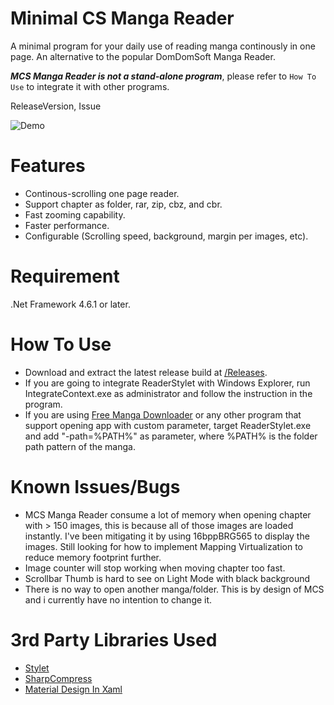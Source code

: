 # Minimal CS Manga Reader

A minimal program for your daily use of reading manga continously in one page. An alternative to the popular DomDomSoft Manga Reader.

**_MCS Manga Reader is not a stand-alone program_**, please refer to ``How To Use`` to integrate it with other programs.

ReleaseVersion, Issue

![Demo](https://user-images.githubusercontent.com/18087264/42695427-8a203624-86df-11e8-92c6-d3c9cd6ca1e1.PNG)

# Features

* Continous-scrolling one page reader.
* Support chapter as folder, rar, zip, cbz, and cbr.
* Fast zooming capability.
* Faster performance.
* Configurable (Scrolling speed, background, margin per images, etc).

# Requirement

.Net Framework 4.6.1 or later.

# How To Use

* Download and extract the latest release build at [/Releases](https://github.com/Inareous/ReaderStylet/releases).
* If you are going to integrate ReaderStylet with Windows Explorer, run IntegrateContext.exe as administrator and follow the instruction in the program.
* If you are using [Free Manga Downloader](https://github.com/riderkick/FMD) or any other program that support opening app with custom parameter, target ReaderStylet.exe and add "-path=%PATH%" as parameter, where %PATH% is the folder path pattern of the manga.

# Known Issues/Bugs
* MCS Manga Reader consume a lot of memory when opening chapter with > 150 images, this is because all of those images are loaded instantly. I've been mitigating it by using 16bppBRG565 to display the images. Still looking for how to implement Mapping Virtualization to reduce memory footprint further.
* Image counter will stop working when moving chapter too fast.
* Scrollbar Thumb is hard to see on Light Mode with black background
* There is no way to open another manga/folder. This is by design of MCS and i currently have no intention to change it.

# 3rd Party Libraries Used

* [Stylet](https://github.com/canton7/Stylet)
* [SharpCompress](https://github.com/adamhathcock/sharpcompress)
* [Material Design In Xaml](https://github.com/ButchersBoy/MaterialDesignInXamlToolkit)
